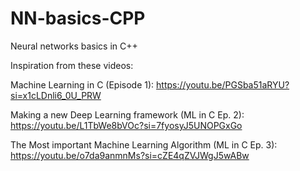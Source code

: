 # NN-basics-CPP
Neural networks basics in C++

Inspiration from these videos:

Machine Learning in C (Episode 1): https://youtu.be/PGSba51aRYU?si=x1cLDnli6_0U_PRW

Making a new Deep Learning framework (ML in C Ep. 2): https://youtu.be/L1TbWe8bVOc?si=7fyosyJ5UNOPGxGo

The Most important Machine Learning Algorithm (ML in C Ep. 3): https://youtu.be/o7da9anmnMs?si=cZE4qZVJWgJ5wABw
